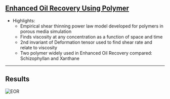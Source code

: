 ## [Enhanced Oil Recovery Using Polymer](https://openengg1.github.io/EOR)

* Highlights:
  * Empirical shear thinning power law model developed for polymers in porous media simulation
  * Finds viscosity at any concentration as a function of space and time
  * 2nd invariant of Deformation tensor used to find shear rate and relate to viscosity
  * Two polymer widely used in Enhanced Oil Recovery compared: Schizophyllan and Xanthane
---
## Results 

![EOR](Case-5.gif)
